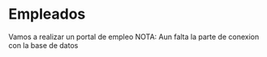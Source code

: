 # Empleados
Vamos a realizar un portal de empleo
NOTA: Aun falta la parte de conexion con la base de datos 
